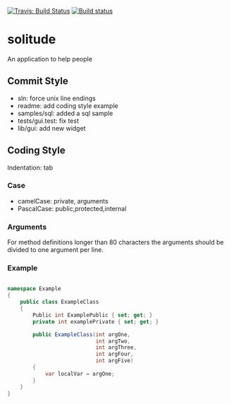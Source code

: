 [![Travis: Build Status](https://travis-ci.org/prozum/solitude.svg?branch=master)](https://travis-ci.org/prozum/solitude)
[![Build status](https://ci.appveyor.com/api/projects/status/g83t473mgkte1ojg?svg=true)](https://ci.appveyor.com/project/thepalmelund/solitude)
# solitude

An application to help people


Commit Style
--------------------
- sln: force unix line endings
- readme: add coding style example
- samples/sql: added a sql sample
- tests/gui.test: fix test
- lib/gui: add new widget

Coding Style
--------------------
Indentation: tab

### Case
- camelCase: private, arguments
- PascalCase: public,protected,internal

### Arguments
For method definitions longer than 80 characters the arguments should be divided to one argument per line.

### Example
```C#

namespace Example
{
    public class ExampleClass
    {
        Public int ExamplePublic { set; get; }
        private int examplePrivate { set; get; }

        public ExampleClass(int argOne,
                            int argTwo,
                            int argThree,
                            int argFour,
                            int argFive)
        {
            var localVar = argOne;
        }
    }
}
```

